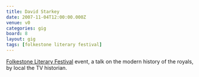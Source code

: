 ```yaml
---
title: David Starkey
date: 2007-11-04T12:00:00.000Z
venue: v0
categories: gig
board: 8
layout: gig
tags: [folkestone literary festival]
---
```

<a href="/wiki/folkestone+literary+festival">Folkestone Literary Festival</a> event, a talk on the modern history of the royals, by local the TV historian.